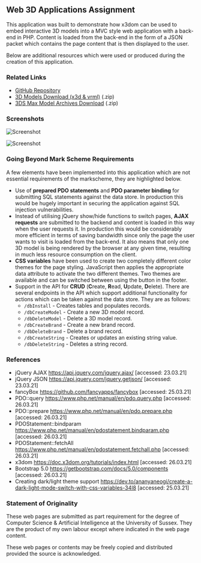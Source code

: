 
## Web 3D Applications Assignment

This application was built to demonstrate how x3dom can be used to embed interactive 3D models into a MVC style web application with a back-end in PHP. 
Content is loaded from the back-end in the form of a JSON packet which contains the page content that is then displayed to the user.

Below are additional resources which were used or produced during the creation of this application.

### Related Links

- [GitHub Repository](https://github.com/ketnipz/3d-apps-assignment)
- [3D Models Download (x3d & vrml)]() (.zip)
- [3DS Max Model Archives Download]() (.zip)

### Screenshots

![Screenshot](https://user-images.githubusercontent.com/32749673/112722071-488df680-8eff-11eb-8c50-b09adccc3518.png)

![Screenshot](https://user-images.githubusercontent.com/32749673/112722079-52aff500-8eff-11eb-90df-076cb4ce0592.png)

### Going Beyond Mark Scheme Requirements

A few elements have been implemented into this application which are not essential requirements of the markscheme, they are highlighted below.

- Use of **prepared PDO statements** and **PDO parameter binding** for submitting SQL statements against the data store. 
  In production this would be hugely important in securing the application against SQL injection vulnerabilities.
- Instead of utilising jQuery show/hide functions to switch pages, **AJAX requests** are submitted to the backend and content  is loaded in this way when the user requests it. In production  this would be considerably more efficient in terms of saving  bandwidth since only  the page the user wants to visit is loaded from the back-end.
  It also means that only one 3D model is being rendered by the browser at any given time, resulting in much less resource consumption on the client.
- **CSS variables** have been used to create two completely different color themes for the page styling. JavaScript then applies the appropriate data attribute to activate the two different themes.
  Two themes are available and can be switched between using the button in the footer.
- Support in the API for **CRUD** (**C**reate, **R**ead, **U**pdate, **D**elete). There are several endpoints in the API which support additional functionality for actions which can be taken against the data store. 
  They are as follows:
  - `/dbInstall` - Creates tables and populates records.
  - `/dbCreateModel` - Create a new 3D model record.
  - `/dbDeleteModel` - Delete a 3D model record.
  - `/dbCreateBrand` - Create a new brand record.
  - `/dbDeleteBrand` - Delete a brand record.
  - `/dbCreateString` - Creates or updates an existing string value.
  - `/dbDeleteString` - Deletes a string record.
 
### References

- jQuery AJAX https://api.jquery.com/jquery.ajax/ [accessed: 23.03.21]
- jQuery JSON https://api.jquery.com/jquery.getjson/ [accessed: 23.03.21]
- fancyBox https://github.com/fancyapps/fancybox [accessed: 25.03.21]
- PDO::query https://www.php.net/manual/en/pdo.query.php [accessed: 26.03.21]
- PDO::prepare https://www.php.net/manual/en/pdo.prepare.php [accessed: 26.03.21]
- PDOStatement::bindparam https://www.php.net/manual/en/pdostatement.bindparam.php [accessed: 26.03.21]
- PDOStatement::fetchAll https://www.php.net/manual/en/pdostatement.fetchall.php [accessed: 26.03.21]
- x3dom https://doc.x3dom.org/tutorials/index.html [accessed: 26.03.21]
- Bootstrap 5.0 https://getbootstrap.com/docs/5.0/components [accessed: 26.03.21]
- Creating dark/light theme support https://dev.to/ananyaneogi/create-a-dark-light-mode-switch-with-css-variables-34l8 [accessed: 25.03.21]

### Statement of Originality
These web pages are submitted as part requirement for the degree of  Computer Science & Artificial Intelligence at the University of Sussex.
They are the product of my own labour except where indicated in the web page content. 

These web pages or contents may be freely copied and distributed provided the source is acknowledged.